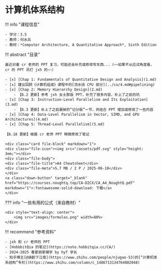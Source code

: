 # 计算机体系结构

!!! info "课程信息"

    - 学分：3.5
    - 教师：何水兵
    - 教材：*Computer Architecture, A Quantitative Approach*, Sixth Edition


!!! abstract "目录"

    最近对着 cr 老师的 PPT 复习，可能还会补充或修改写东西...（~~如果不从应试角度看，cr 的 PPT 吊打 jxh 的~~）

    - [x] [Chap 1: Fundamentals of Quantitative Design and Analysis](1.md)
    - [x] 建议回顾《计算机组成》课程中的[流水线 CPU 部分](../co/4.md#pipelining)
    - [x] [Chap 2: Memory Hierarchy Design](2.md)
        - 【6.2 更新】参考 jxh 女士那版 PPT，补充了很多内容，补上了之前的坑
    - [x] [Chap 3: Instruction-Level Parallelism and Its Exploitation](3.md)
        - 【6.3 更新】补上了之前漏掉的“记分板”一节，并结合 PPT 增加或修改了一些内容
    - [x] [Chap 4: Data-Level Parallelism in Vector, SIMD, and GPU Architectures](4.md)
    - [x] [Chap 5: Thread-Level Parallelism](5.md)

    【6.18 更新】根据 cr 老师 PPT 稍微修改了笔记

    <div class="card file-block" markdown="1">
    <div class="file-icon"><img src="/assets/pdf.svg" style="height: 3em;"></div>
    <div class="file-body">
    <div class="file-title">A4 Cheatsheet</div>
    <div class="file-meta">5.7 MB / 2 P / 2025-06-18</div>
    </div>
    <a class="down-button" target="_blank" href="https://courses.noughtq.top/CA-D2CX/CA_A4_NoughtQ.pdf" markdown="1">:fontawesome-solid-download: 下载</a>
    </div>

??? info "一些有用的公式（来自教材）"

    <div style="text-align: center">
        <img src="images/formulas.png" width=80%>
    </div>

!!! recommend "参考资料"

    - jxh 和 cr 老师的 PPT
    - [HobbbitQia 的笔记](https://note.hobbitqia.cc/CA/)
    - 2024-2025 春夏朋辈辅学 by hyf 学长
    - 知乎博主[@骑鹤下江南](https://www.zhihu.com/people/njugao-53)的[“计算机体系结构”专栏](https://www.zhihu.com/column/c_1486713134764802048)